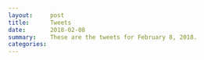 ```yaml
---
layout:     post
title:      Tweets
date:       2018-02-08
summary:    These are the tweets for February 8, 2018.
categories:
---
```


